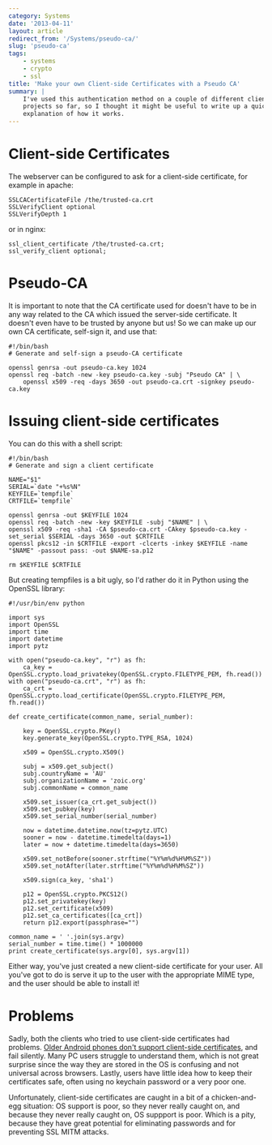 ```yaml
---
category: Systems
date: '2013-04-11'
layout: article
redirect_from: '/Systems/pseudo-ca/'
slug: 'pseudo-ca'
tags:
    - systems
    - crypto
    - ssl
title: 'Make your own Client-side Certificates with a Pseudo CA'
summary: |
    I've used this authentication method on a couple of different client
    projects so far, so I thought it might be useful to write up a quick
    explanation of how it works.
---
```


Client-side Certificates
========================

The webserver can be configured to ask for a client-side certificate,
for example in apache:

    SSLCACertificateFile /the/trusted-ca.crt
    SSLVerifyClient optional
    SSLVerifyDepth 1

or in nginx:

    ssl_client_certificate /the/trusted-ca.crt;
    ssl_verify_client optional;

Pseudo-CA
=========

It is important to note that the CA certificate used for doesn't have to
be in any way related to the CA which issued the server-side
certificate. It doesn't even have to be trusted by anyone but us! So we
can make up our own CA certificate, self-sign it, and use that:

    #!/bin/bash
    # Generate and self-sign a pseudo-CA certificate

    openssl genrsa -out pseudo-ca.key 1024
    openssl req -batch -new -key pseudo-ca.key -subj "Pseudo CA" | \
        openssl x509 -req -days 3650 -out pseudo-ca.crt -signkey pseudo-ca.key

Issuing client-side certificates
================================

You can do this with a shell script:

    #!/bin/bash
    # Generate and sign a client certificate

    NAME="$1"
    SERIAL=`date "+%s%N"
    KEYFILE=`tempfile`
    CRTFILE=`tempfile`

    openssl genrsa -out $KEYFILE 1024
    openssl req -batch -new -key $KEYFILE -subj "$NAME" | \
    openssl x509 -req -sha1 -CA $pseudo-ca.crt -CAkey $pseudo-ca.key -set_serial $SERIAL -days 3650 -out $CRTFILE
    openssl pkcs12 -in $CRTFILE -export -clcerts -inkey $KEYFILE -name "$NAME" -passout pass: -out $NAME-sa.p12

    rm $KEYFILE $CRTFILE

But creating tempfiles is a bit ugly, so I'd rather do it in Python
using the OpenSSL library:

    #!/usr/bin/env python

    import sys
    import OpenSSL
    import time
    import datetime
    import pytz

    with open("pseudo-ca.key", "r") as fh:
        ca_key = OpenSSL.crypto.load_privatekey(OpenSSL.crypto.FILETYPE_PEM, fh.read())
    with open("pseudo-ca.crt", "r") as fh:
        ca_crt = OpenSSL.crypto.load_certificate(OpenSSL.crypto.FILETYPE_PEM, fh.read())

    def create_certificate(common_name, serial_number):

        key = OpenSSL.crypto.PKey()
        key.generate_key(OpenSSL.crypto.TYPE_RSA, 1024)
    
        x509 = OpenSSL.crypto.X509()

        subj = x509.get_subject()
        subj.countryName = 'AU'
        subj.organizationName = 'zoic.org'
        subj.commonName = common_name

        x509.set_issuer(ca_crt.get_subject())
        x509.set_pubkey(key)
        x509.set_serial_number(serial_number)

        now = datetime.datetime.now(tz=pytz.UTC)
        sooner = now - datetime.timedelta(days=1)
        later = now + datetime.timedelta(days=3650)

        x509.set_notBefore(sooner.strftime("%Y%m%d%H%M%SZ"))
        x509.set_notAfter(later.strftime("%Y%m%d%H%M%SZ"))

        x509.sign(ca_key, 'sha1')

        p12 = OpenSSL.crypto.PKCS12()
        p12.set_privatekey(key)
        p12.set_certificate(x509)
        p12.set_ca_certificates([ca_crt])    
        return p12.export(passphrase="")

    common_name = ' '.join(sys.argv)
    serial_number = time.time() * 1000000
    print create_certificate(sys.argv[0], sys.argv[1])

Either way, you've just created a new client-side certificate for your
user. All you've got to do is serve it up to the user with the
appropriate MIME type, and the user should be able to install it!

Problems
========

Sadly, both the clients who tried to use client-side certificates had
problems. [Older Android phones don't support client-side
certificates](https://code.google.com/p/android/issues/detail?id=11231#c107),
and fail silently. Many PC users struggle to understand them, which is
not great surprise since the way they are stored in the OS is confusing
and not universal across browsers. Lastly, users have little idea how to
keep their certificates safe, often using no keychain password or a very
poor one.

Unfortunately, client-side certificates are caught in a bit of a
chicken-and-egg situation: OS support is poor, so they never really
caught on, and because they never really caught on, OS suppport is poor.
Which is a pity, because they have great potential for eliminating
passwords and for preventing SSL MITM attacks.

